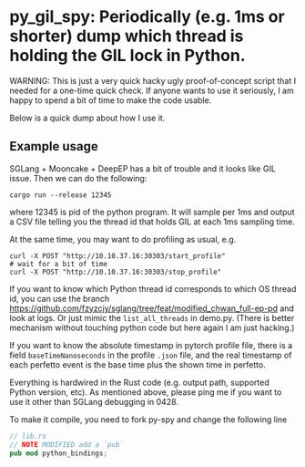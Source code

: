 # py_gil_spy: Periodically (e.g. 1ms or shorter) dump which thread is holding the GIL lock in Python.

WARNING: This is just a very quick hacky ugly proof-of-concept script that I needed for a one-time quick check. If anyone wants to use it seriously, I am happy to spend a bit of time to make the code usable.

Below is a quick dump about how I use it.

## Example usage

SGLang + Mooncake + DeepEP has a bit of trouble and it looks like GIL issue. Then we can do the following:

```shell
cargo run --release 12345
```

where 12345 is pid of the python program. It will sample per 1ms and output a CSV file telling you the thread id that holds GIL at each 1ms sampling time.

At the same time, you may want to do profiling as usual, e.g.

```shell
curl -X POST "http://10.10.37.16:30303/start_profile"
# wait for a bit of time
curl -X POST "http://10.10.37.16:30303/stop_profile"
```

If you want to know which Python thread id corresponds to which OS thread id, you can use the branch https://github.com/fzyzcjy/sglang/tree/feat/modified_chwan_full-ep-pd and look at logs. Or just mimic the `list_all_threads` in demo.py. (There is better mechanism without touching python code but here again I am just hacking.)

If you want to know the absolute timestamp in pytorch profile file, there is a field `baseTimeNanoseconds` in the profile `.json` file, and the real timestamp of each perfetto event is the base time plus the shown time in perfetto.

Everything is hardwired in the Rust code (e.g. output path, supported Python version, etc). As mentioned above, please ping me if you want to use it other than SGLang debugging in 0428.

To make it compile, you need to fork py-spy and change the following line

```rust
// lib.rs
// NOTE MODIFIED add a `pub`
pub mod python_bindings;
```
